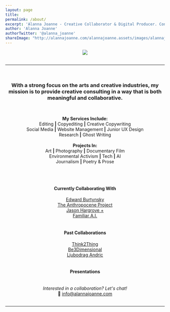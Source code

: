 ```yaml
---
layout: page
title:  
permalink: /about/
excerpt: 'Alanna Joanne - Creative Collaborator & Digital Producer. Contact me: alanna@alannajoanne.com'
author: 'Alanna Joanne'
authorTwitter: '@alanna_joanne'
shareImage: "http://alannajoanne.com/alannajoanne.assets/images/alannajoanne-shoots.jpg"
---
```


<center><a href="http://alannajoanne.com/about">
  <img src="http://alannajoanne.com/alannajoanne.assets/images/aj-creativeconsulting-logo-black-small.png">
</a></center> 

<br>

***

<br>

### <center>With a strong focus on the arts and creative industries, my mission is to provide creative consulting in a way that is both meaningful and collaborative.</center>
<br>
<div class="poem">
 <p>
<center><b>My Services Include:</b></center>
<center>Editing <b>|</b> Copyediting <b>|</b> Creative Copywriting</center>  
<center>Social Media <b>|</b> Website Management <b>|</b> Junior UX Design</center>
<center>Research <b>|</b> Ghost Writing</center>
<br>
<center><b>Projects In:</b></center>  
<center>Art <b>|</b> Photography <b>|</b> Documentary Film </center>
<center>Environmental Activism <b>|</b> Tech <b>|</b> AI</center>
<center>Journalism <b>|</b> Poetry & Prose</center>
</p>
<br>
</div>

<br>
  
#### <center>Currently Collaborating With</center>

<center><a href="https://twitter.com/edwardburtynsky">Edward Burtynsky</a></center>
<center><a href="https://twitter.com/anthropocene">The Anthropocene Project</a></center>
<center><a href="https://twitter.com/jasonhargrove">Jason Hargrove +</a></center>
<center><a href="https://twitter.com/makefamiliar">Familiar A.I.</a></center>

<br>

#### <center>Past Collaborations</center>

<center><a href="https://twitter.com/think2thing">Think2Thing</a></center>
<center><a href="http://be3dimensional.com/">Be3Dimensional</a></center>
<center><a href="http://ljubodrag-andric.com/">Ljubodrag Andric</a></center>

<br>

#### <center>Presentations</center>

<center><Guest Lecture, Social Media, Marketing & Self Promotion for 4th Year Students at Ryerson University's School of Image Arts, April 2016</a></center>


<br> 

<center><em>Interested in a collaboration? Let's chat!</em></center> 
<center>💌  <a href="mailto:collaborate@alannajoanne.com">info@alannajoanne.com</a></center>
<br>

***

<br>
